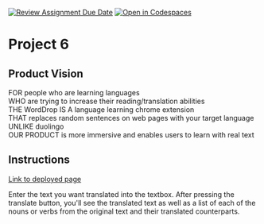 [![Review Assignment Due Date](https://classroom.github.com/assets/deadline-readme-button-22041afd0340ce965d47ae6ef1cefeee28c7c493a6346c4f15d667ab976d596c.svg)](https://classroom.github.com/a/_KG6YNPd)
[![Open in Codespaces](https://classroom.github.com/assets/launch-codespace-2972f46106e565e64193e422d61a12cf1da4916b45550586e14ef0a7c637dd04.svg)](https://classroom.github.com/open-in-codespaces?assignment_repo_id=20208548)
# Project 6

## Product Vision

FOR people who are learning languages <br>
WHO are trying to increase their reading/translation abilities <br>
THE WordDrop IS A language learning chrome extension <br>
THAT replaces random sentences on web pages with your target language <br>
UNLIKE duolingo <br>
OUR PRODUCT is more immersive and enables users to learn with real text <br>

## Instructions 

[Link to deployed page](https://csci-40500-fall-2025.github.io/project-megatron/)

Enter the text you want translated into the textbox. After pressing the translate button, you'll see the translated text as well as a list of each of the nouns or verbs from the original text and their translated counterparts. 
